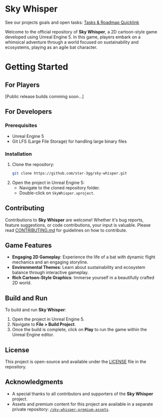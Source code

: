 # Sky Whisper

See our projects goals and open tasks: [Tasks & Roadmap Quicklink](https://github.com/users/star-3gg/projects/2)

Welcome to the official repository of **Sky Whisper**, a 2D cartoon-style game developed using Unreal Engine 5. In this game, players embark on a whimsical adventure through a world focused on sustainability and ecosystems, playing as an agile bat character.

# Getting Started

## For Players

[Public release builds comming soon...]

## For Developers

### Prerequisites

- Unreal Engine 5
- Git LFS (Large File Storage) for handling large binary files

### Installation

1. Clone the repository:
   ```bash
   git clone https://github.com/star-3gg/sky-whisper.git
   ```
2. Open the project in Unreal Engine 5:
   - Navigate to the cloned repository folder.
   - Double-click on `SkyWhisper.uproject`.

## Contributing

Contributions to **Sky Whisper** are welcome! Whether it's bug reports, feature suggestions, or code contributions, your input is valuable. Please read [CONTRIBUTING.md](CONTRIBUTING.md) for guidelines on how to contribute.

## Game Features

- **Engaging 2D Gameplay**: Experience the life of a bat with dynamic flight mechanics and an engaging storyline.
- **Environmental Themes**: Learn about sustainability and ecosystem balance through interactive gameplay.
- **Rich Cartoon-Style Graphics**: Immerse yourself in a beautifully crafted 2D world.

## Build and Run

To build and run **Sky Whisper**:

1. Open the project in Unreal Engine 5.
2. Navigate to **File > Build Project**.
3. Once the build is complete, click on **Play** to run the game within the Unreal Engine editor.

## License

This project is open-source and available under the [LICENSE](LICENSE) file in the repository.

## Acknowledgments

- A special thanks to all contributors and supporters of the **Sky Whisper** project.
- Assets and premium content for this project are available in a separate private repository: [`/sky-whisper-premium-assets`](https://github.com/star-3gg/sky-whisper-premium-assets).
